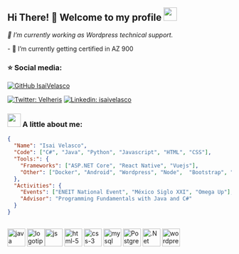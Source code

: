 <h2 >  Hi There! 👋 Welcome to my profile <img src="https://i.postimg.cc/LXYypWgj/cursed-dino.gif" width="30"/> </h2>


<p><em>🔭 I’m currently working as Wordpress technical support.</em></p>
- 🌱 I’m currently getting certified in AZ 900

### ⭐️ Social media:
[![GitHub IsaiVelasco](https://img.shields.io/github/followers/IsaiVelasco?label=follow&style=social)](https://github.com/IsaiVelasco)

[![Twitter: Velheris](https://img.shields.io/twitter/follow/Velheris?style=social)](https://twitter.com/Velheris)
[![Linkedin: isaivelasco](https://img.shields.io/badge/-IsaiVelasco-blue?style=flat-square&logo=Linkedin&logoColor=white&link=https://www.linkedin.com/in/isaivelasco/)](https://www.linkedin.com/in/isaivelasco/)

<!-- 
[![GitHub IsaiVelasco](https://img.shields.io/github/followers/IsaiVelasco?label=follow&style=social)](https://github.com/IsaiVelasco)
<a href="https://twitter.com/Velheris">
  <img align="left" alt="Isai Velasco | Twitter" width="22px" src="https://raw.githubusercontent.com/peterthehan/peterthehan/master/assets/twitter.svg" />
</a>
<a href="https://www.linkedin.com/in/isaivelasco/">
  <img align="left" alt="Isai's LinkedIN" width="22px" src="https://raw.githubusercontent.com/peterthehan/peterthehan/master/assets/linkedin.svg" />
</a>
<br/> <br/>
-->

### <img src="https://i.postimg.cc/xTDwmcxL/linux.png" width="30"> A little about me:

```json
{
  "Name": "Isai Velasco",
  "Code": ["C#", "Java", "Python", "Javascript", "HTML", "CSS"],
  "Tools:": {
    "Frameworks": ["ASP.NET Core", "React Native", "Vuejs"],
    "Other": ["Docker", "Android", "Wordpress", "Node",  "Bootstrap", "SQL Server"]
  },
  "Activities": {
    "Events": ["ENEIT National Event", "México Siglo XXI", "Omega Up"],
    "Advisor": "Programming Fundamentals with Java and C#"
  }
}

```
## 
<img src="https://i.postimg.cc/htfQMmPN/java.png" alt="java" width=40px;/> <img src="https://i.postimg.cc/9FX7RK3m/c.png" alt="logotipo-de-c"  width=40px;/><img src="https://i.postimg.cc/CMs8KYQr/js.png" alt="js" width=40px; /> <img src="https://i.postimg.cc/Kv9gnfFn/html-5.png" alt="html-5" width=40px;/> <img src="https://i.postimg.cc/Qdw9zMFC/css-3.png" alt="css-3" width=40px;/> <img src="https://i.postimg.cc/J04X29YK/mysql.png" alt="mysql" width=40px;/> <img src="https://i.postimg.cc/Y2bYWCjP/postgre.png" alt="PostgreSQL"  width=40px;/> <img src="https://i.postimg.cc/7PXDrfZm/visual-basico.png" alt=".Net Core" width=40px;/> <img src="https://i.postimg.cc/vTqnF3py/wordpress.png" alt="wordpress" width=40px;/> 


<!-- 
**IsaiVelasco/IsaiVelasco** is a ✨ _special_ ✨ repository because its `README.md` (this file) appears on your GitHub profile.

Here are some ideas to get you started:

- 🔭 I’m currently working on ...
- 🌱 I’m currently learning ...
- 👯 I’m looking to collaborate on ...
- 🤔 I’m looking for help with ...
- 💬 Ask me about ...
- 📫 How to reach me: ...
- 😄 Pronouns: ...
- ⚡ Fun fact: ...
-->
